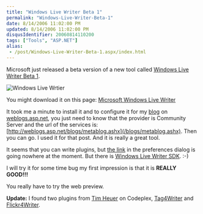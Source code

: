 ```yaml
---
title: "Windows Live Writer Beta 1"
permalink: "Windows-Live-Writer-Beta-1"
date: 8/14/2006 11:02:00 PM
updated: 8/14/2006 11:02:00 PM
disqusIdentifier: 20060814110200
tags: ["Tools", "ASP.NET"]
alias:
 - /post/Windows-Live-Writer-Beta-1.aspx/index.html
---
```

Microsoft just released a beta version of a new tool called [Windows Live Writer Beta 1](http://windowslivewriter.spaces.live.com/).

![Windows Live Wrtier](http://www.techheadbrothers.com/images/blog/WindowsLiveWriter_DDEE/windowslivewriter15.jpg) 
<!-- more -->

You might download it on this page: [Microsoft Windows Live Writer](http://download.microsoft.com/download/f/9/a/f9a19f2d-cec4-4a25-9b0b-eb9655ea7561/Writer.msi)

It took me a minute to install it and to configure it for my [blog](/lkempe) on [weblogs.asp.net](http://weblogs.asp.net), you just need to know that the provider is Community Server and the url of the services is: [http://weblogs.asp.net/blogs/metablog.ashx](/blogs/metablog.ashx). Then you can go. I used it for that post. And it is really a great tool.

It seems that you can write plugins, but [the link](http://dev.live.com/writer) in the preferences dialog is going nowhere at the moment. But there is [Windows Live Writer SDK](http://download.microsoft.com/download/f/9/a/f9a19f2d-cec4-4a25-9b0b-eb9655ea7561/Windows%20Live%20Writer%20SDK%20(Beta).msi). :-)

I will try it for some time bug my first impression is that it is **REALLY GOOD!!!**

You really have to try the web preview.

**Update:** I found two plugins from [Tim Heuer](http://timheuer.com/blog/) on Codeplex, [Tag4Writer](http://www.codeplex.com/Wiki/View.aspx?ProjectName=tag4writer) and [Flickr4Writer](http://www.codeplex.com/Wiki/View.aspx?ProjectName=flickr4writer).
